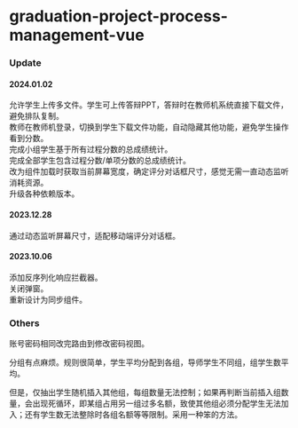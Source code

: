 # graduation-project-process-management-vue

### Update
#### 2024.01.02
允许学生上传多文件。学生可上传答辩PPT，答辩时在教师机系统直接下载文件，避免排队复制。  
教师在教师机登录，切换到学生下载文件功能，自动隐藏其他功能，避免学生操作看到分数。  
完成小组学生基于所有过程分数的总成绩统计。  
完成全部学生包含过程分数/单项分数的总成绩统计。  
改为组件加载时获取当前屏幕宽度，确定评分对话框尺寸，感觉无需一直动态监听消耗资源。   
升级各种依赖版本。

#### 2023.12.28
通过动态监听屏幕尺寸，适配移动端评分对话框。

#### 2023.10.06
添加反序列化响应拦截器。  
关闭弹窗。  
重新设计为同步组件。   

### Others
账号密码相同改完路由到修改密码视图。  

分组有点麻烦。规则很简单，学生平均分配到各组，导师学生不同组，组学生数平均。

但是，仅抽出学生随机插入其他组，每组数量无法控制；如果再判断当前插入组数量，会出现死循环，即某组占用另一组过多名额，致使其他组必须分配学生无法加入；还有学生数无法整除时各组名额等等限制。采用一种笨的方法。
